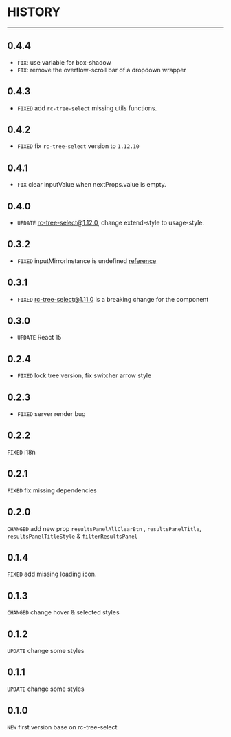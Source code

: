 # HISTORY

---

## 0.4.4

* `FIX`: use variable for box-shadow
* `FIX`: remove the overflow-scroll bar of a dropdown wrapper

## 0.4.3

* `FIXED` add `rc-tree-select` missing utils functions.

## 0.4.2

* `FIXED` fix `rc-tree-select` version to `1.12.10`

## 0.4.1

* `FIX` clear inputValue when nextProps.value is empty.

## 0.4.0

* `UPDATE` rc-tree-select@1.12.0, change extend-style to usage-style.

## 0.3.2

* `FIXED` inputMirrorInstance is undefined [reference](https://github.com/uxcore/uxcore-tree-select/issues/7)

## 0.3.1

* `FIXED` rc-tree-select@1.11.0 is a breaking change for the component

## 0.3.0

* `UPDATE` React 15

## 0.2.4

* `FIXED` lock tree version, fix switcher arrow style

## 0.2.3

* `FIXED` server render bug

## 0.2.2

`FIXED` i18n

## 0.2.1

`FIXED` fix missing dependencies

## 0.2.0

`CHANGED` add new prop `resultsPanelAllClearBtn` , `resultsPanelTitle`, `resultsPanelTitleStyle` & `filterResultsPanel` 

## 0.1.4

`FIXED` add missing loading icon.


## 0.1.3
`CHANGED` change hover & selected styles

## 0.1.2
`UPDATE` change some styles

## 0.1.1
`UPDATE` change some styles

## 0.1.0
`NEW` first version base on rc-tree-select
